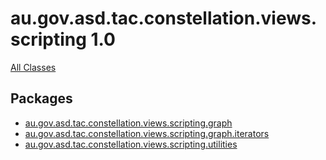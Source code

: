 # au.gov.asd.tac.constellation.views.scripting 1.0

<div class="indexHeader">

[All Classes](allclasses-frame.md)

</div>

<div class="indexContainer">

## Packages

-   [au.gov.asd.tac.constellation.views.scripting.graph](graph/package-frame.md)
-   [au.gov.asd.tac.constellation.views.scripting.graph.iterators](graph/iterators/package-frame.md)
-   [au.gov.asd.tac.constellation.views.scripting.utilities](utilities/package-frame.md)

</div>

 
